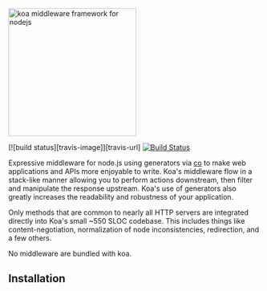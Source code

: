 <img src="https://dl.dropboxusercontent.com/u/6396913/koa/logo.png" alt="koa middleware framework for nodejs" width="255px" />

  [![build status][travis-image]][travis-url]
  [![Build Status](https://travis-ci.org/minicloud/minicloudjs.png)](https://travis-ci.org/minicloud/minicloudjs)

  Expressive middleware for node.js using generators via [co](https://github.com/visionmedia/co)
  to make web applications and APIs more enjoyable to write. Koa's middleware flow in a stack-like manner allowing you to perform actions downstream, then filter and manipulate the response upstream. Koa's use of generators also greatly increases the readability and robustness of your application.

  Only methods that are common to nearly all HTTP servers are integrated directly into Koa's small ~550 SLOC codebase. This
  includes things like content-negotiation, normalization of node inconsistencies, redirection, and a few others.

  No middleware are bundled with koa.

## Installation